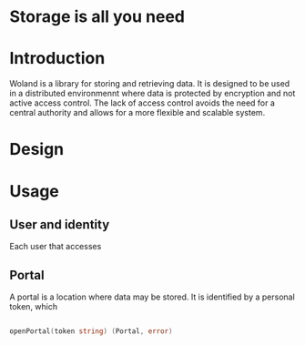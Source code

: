 Storage is all you need
=========================

# Introduction
Woland is a library for storing and retrieving data. It is designed to be used in a distributed environmennt where data is protected by encryption and not active access control. 
The lack of access control avoids the need for a central authority and allows for a more flexible and scalable system.

# Design


# Usage

## User and identity
Each user that accesses 



## Portal
A portal is a location where data may be stored. It is identified by a personal token, which 





```go

openPortal(token string) (Portal, error)

```


